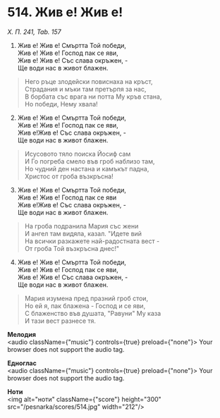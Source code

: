 # 514. Жив е! Жив  е!

_Х. П. 241, Tab. 157_

1. Жив е! Жив е! Смъртта Той победи,  
Жив е! Жив е! Господ пак се яви,  
Жив е! Жив е! Със слава окръжен, -  
Ще води нас в живот блажен.  

> Него ръце злодейски повиснаха на кръст,  
> Страдания и мъки там претърпя за нас,  
> В борбата със врага ни потта Му кръв стана,  
> Но победи, Нему хвала!

2. Жив е! Жив е! Смъртта Той победи,  
Жив е! Жив е! Господ пак се яви,  
Жив е!Жив е! Със слава окръжен, -  
Ще води нас в живот блажен.  

> Исусовото тяло поиска Йосиф сам  
> И Го погреба смело във гроб наблизо там,  
> Но чудний ден настана и камъкът падна,  
> Христос от гроба възкръсна!

3. Жив е! Жив е! Смъртта Той победи,  
Жив е! Жив е! Господ пак се яви  
Жив е!Жив е! Със слава окръжен, -  
Ще води нас в живот блажен.  

> На гроба подранила Мария със жени  
> И ангел там видяла, казал. "Идете вий  
> На всички разкажете най-радостната вест -  
> От гроба Той възкръсна днес!"

4. Жив е! Жив е! Смъртта Той победи,  
Жив е! Жив е! Господ пак се яви,  
Жив е! Жив е! Със слава окръжен, -  
Ще води нас в живот блажен.  

> Мария изумена пред празний гроб стои,  
> Но ей я, пак блажена - Господ и се яви,  
> С блаженство във душата, "Равуни" Му каза  
> И тази вест разнесе тя.

**Мелодия**  
<audio className={"music"} controls={true} preload={"none"}>
    <source src="/pesnarka/mp3/514.mp3" type="audio/mpeg"/>
    Your browser does not support the audio tag.
</audio>

**Едноглас**  
<audio className={"music"} controls={true} preload={"none"}>
    <source src="/pesnarka/transp/514.mp3" type="audio/mpeg"/>
    Your browser does not support the audio tag.
</audio>

**Ноти**  
<img alt="ноти" className={"score"} height="300" src="/pesnarka/scores/514.jpg" width="212"/>
